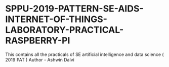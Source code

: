 # SPPU-2019-PATTERN-SE-AIDS-INTERNET-OF-THINGS-LABORATORY-PRACTICAL-RASPBERRY-PI
This contains all the practicals of SE artificial intelligence and data science ( 2019 PAT )
Author - Ashwin Dalvi
